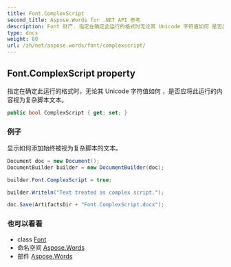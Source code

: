 ```yaml
---
title: Font.ComplexScript
second_title: Aspose.Words for .NET API 参考
description: Font 财产. 指定在确定此运行的格式时无论其 Unicode 字符值如何 是否应将此运行的内容视为复杂脚本文本
type: docs
weight: 80
url: /zh/net/aspose.words/font/complexscript/
---
```

## Font.ComplexScript property

指定在确定此运行的格式时，无论其 Unicode 字符值如何 ，是否应将此运行的内容视为复杂脚本文本。

```csharp
public bool ComplexScript { get; set; }
```

### 例子

显示如何添加始终被视为复杂脚本的文本。

```csharp
Document doc = new Document();
DocumentBuilder builder = new DocumentBuilder(doc);

builder.Font.ComplexScript = true;

builder.Writeln("Text treated as complex script.");

doc.Save(ArtifactsDir + "Font.ComplexScript.docx");
```

### 也可以看看

* class [Font](../)
* 命名空间 [Aspose.Words](../../font/)
* 部件 [Aspose.Words](../../../)


